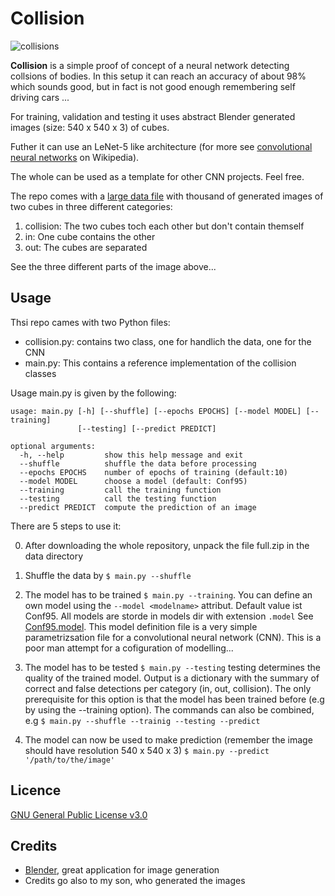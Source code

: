 # Collision
![collisions](dpcs/banner.jpg)

**Collision** is a simple proof of concept of a neural network detecting collsions of bodies. In this setup it can reach an accuracy of about 98% which sounds good, but in fact is not good enough remembering self driving cars ...  

For training, validation and testing it uses abstract Blender generated images (size: 540 x 540 x 3) of cubes. 

Futher it can use an LeNet-5 like architecture (for more see [convolutional neural networks](https://en.wikipedia.org/wiki/Convolutional_neural_network) on Wikipedia). 

The whole can be used as a template for other CNN projects. Feel free.

The repo comes with a [large data file](data/full.zip) with thousand of generated images of two cubes in three different categories:
1. collision: The two cubes toch each other but don't contain themself
2. in: One cube contains the other
3. out: The cubes are separated

See the three different parts of the image above...

## Usage

Thsi repo cames with two Python files:
* collision.py: contains two class, one for handlich the data, one for the CNN
* main.py:      This contains a reference implementation of the collision classes

Usage main.py is given by the following:

```shell
usage: main.py [-h] [--shuffle] [--epochs EPOCHS] [--model MODEL] [--training]
               [--testing] [--predict PREDICT]

optional arguments:
  -h, --help         show this help message and exit
  --shuffle          shuffle the data before processing
  --epochs EPOCHS    number of epochs of training (default:10)
  --model MODEL      choose a model (default: Conf95)
  --training         call the training function
  --testing          call the testing function
  --predict PREDICT  compute the prediction of an image
```
There are 5 steps to use it:

0. After downloading the whole repository, unpack the file full.zip in the data directory

1. Shuffle the data by `$ main.py --shuffle`

2. The model has to be trained `$ main.py --training`. You can define an own model using the `--model <modelname>` attribut. Default value ist Conf95. All models are storde in models dir with extension `.model` See [Conf95.model](models/Conf95.model). This model definition file is a very simple parametrizsation file for a convolutional neural network (CNN). This is a poor man attempt for a cofiguration of modelling...

3. The model has to be tested `$ main.py --testing`
   testing determines the quality of the trained model. Output is a dictionary with the summary of correct and false detections per category (in, out, collision). The only prerequisite for this option is that the model has been trained before (e.g by using the --training option). 
   The commands can also be combined, e.g `$ main.py --shuffle --trainig --testing --predict`

4. The model can now be used to make prediction (remember the image should have resolution  540 x 540 x 3) 
  `$ main.py --predict '/path/to/the/image' `


## Licence
[GNU General Public License v3.0](COPYING)

## Credits
* [Blender](http://blender.org), great application for image generation
* Credits go also to my son, who generated the images 
